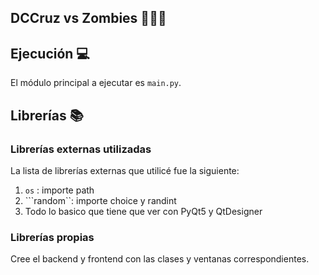 ## DCCruz vs Zombies :zombie::seedling::sunflower:

## Ejecución :computer:
El módulo principal a ejecutar es  ```main.py```.

## Librerías :books:
### Librerías externas utilizadas
La lista de librerías externas que utilicé fue la siguiente:

1. ```os``` : importe path
2. ```random``: importe choice y randint
3. Todo lo basico que tiene que ver con PyQt5 y QtDesigner 

### Librerías propias
Cree el backend y frontend con las clases y ventanas correspondientes.